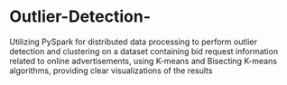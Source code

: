 # Outlier-Detection-
Utilizing PySpark for distributed data processing to perform outlier detection and clustering on a dataset containing bid request information related to online advertisements, using K-means and Bisecting K-means algorithms, providing clear visualizations of the results
